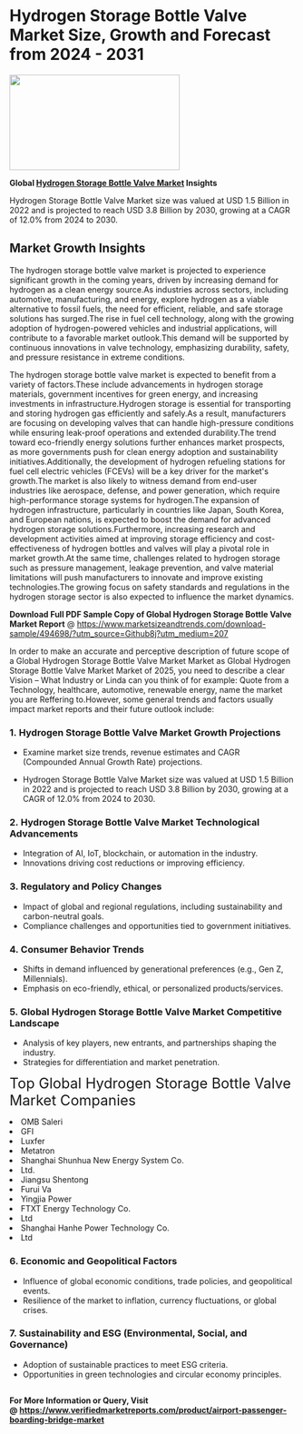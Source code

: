 <H1>Hydrogen Storage Bottle Valve Market Size, Growth and Forecast from 2024 - 2031</H1><img class="aligncenter size-medium wp-image-584254" src="https://thirdeyenews.in/wp-content/uploads/2024/09/Global-Market-Research-300x168.jpeg" alt="" width="300" height="168" /><p><strong>Global&nbsp;<a href="https://www.marketsizeandtrends.com/download-sample/494698/?utm_source=Github8j?utm_medium=207">Hydrogen Storage Bottle Valve Market</a> Insights</strong></p><p>Hydrogen Storage Bottle Valve Market size was valued at USD 1.5 Billion in 2022 and is projected to reach USD 3.8 Billion by 2030, growing at a CAGR of 12.0% from 2024 to 2030.</p><p><h2>Market Growth Insights</h2> <p>The hydrogen storage bottle valve market is projected to experience significant growth in the coming years, driven by increasing demand for hydrogen as a clean energy source.As industries across sectors, including automotive, manufacturing, and energy, explore hydrogen as a viable alternative to fossil fuels, the need for efficient, reliable, and safe storage solutions has surged.The rise in fuel cell technology, along with the growing adoption of hydrogen-powered vehicles and industrial applications, will contribute to a favorable market outlook.This demand will be supported by continuous innovations in valve technology, emphasizing durability, safety, and pressure resistance in extreme conditions.</p> <p>The hydrogen storage bottle valve market is expected to benefit from a variety of factors.These include advancements in hydrogen storage materials, government incentives for green energy, and increasing investments in infrastructure.Hydrogen storage is essential for transporting and storing hydrogen gas efficiently and safely.As a result, manufacturers are focusing on developing valves that can handle high-pressure conditions while ensuring leak-proof operations and extended durability.The trend toward eco-friendly energy solutions further enhances market prospects, as more governments push for clean energy adoption and sustainability initiatives.Additionally, the development of hydrogen refueling stations for fuel cell electric vehicles (FCEVs) will be a key driver for the market's growth.The market is also likely to witness demand from end-user industries like aerospace, defense, and power generation, which require high-performance storage systems for hydrogen.The expansion of hydrogen infrastructure, particularly in countries like Japan, South Korea, and European nations, is expected to boost the demand for advanced hydrogen storage solutions.Furthermore, increasing research and development activities aimed at improving storage efficiency and cost-effectiveness of hydrogen bottles and valves will play a pivotal role in market growth.At the same time, challenges related to hydrogen storage such as pressure management, leakage prevention, and valve material limitations will push manufacturers to innovate and improve existing technologies.The growing focus on safety standards and regulations in the hydrogen storage sector is also expected to influence the market dynamics.<p><span class=""><strong>Download Full PDF Sample Copy of Global Hydrogen Storage Bottle Valve Market Report</strong> @ <a href="https://www.marketsizeandtrends.com/download-sample/494698/?utm_source=Github8j?utm_medium=207" target="_blank">https://www.marketsizeandtrends.com/download-sample/494698/?utm_source=Github8j?utm_medium=207</a></span></p><p>In order to make an accurate and perceptive description of future scope of a Global&nbsp;Hydrogen Storage Bottle Valve Market Market as Global&nbsp;Hydrogen Storage Bottle Valve Market Market of 2025, you need to describe a clear Vision &ndash; What Industry or Linda can you think of for example: Quote from a Technology, healthcare, automotive, renewable energy, name the market you are Reffering to.However, some general trends and factors usually impact market reports and their future outlook include:</p><h3>1.&nbsp;<strong>Hydrogen Storage Bottle Valve Market Growth Projections</strong></h3><ul><li>Examine market size trends, revenue estimates and CAGR (Compounded Annual Growth Rate) projections.</li><li><p>Hydrogen Storage Bottle Valve Market size was valued at USD 1.5 Billion in 2022 and is projected to reach USD 3.8 Billion by 2030, growing at a CAGR of 12.0% from 2024 to 2030.</p></li></ul><h3>2.&nbsp;<strong>Hydrogen Storage Bottle Valve Market Technological Advancements</strong></h3><ul><li>Integration of AI, IoT, blockchain, or automation in the industry.</li><li>Innovations driving cost reductions or improving efficiency.</li></ul><h3>3.&nbsp;<strong>Regulatory and Policy Changes</strong></h3><ul><li>Impact of global and regional regulations, including sustainability and carbon-neutral goals.</li><li>Compliance challenges and opportunities tied to government initiatives.</li></ul><h3>4.&nbsp;<strong>Consumer Behavior Trends</strong></h3><ul><li>Shifts in demand influenced by generational preferences (e.g., Gen Z, Millennials).</li><li>Emphasis on eco-friendly, ethical, or personalized products/services.</li></ul><h3>5.&nbsp;<strong>Global Hydrogen Storage Bottle Valve Market Competitive Landscape</strong></h3><ul><li>Analysis of key players, new entrants, and partnerships shaping the industry.</li><li>Strategies for differentiation and market penetration.</li></ul><p data-pm-slice="1 1 []"><span style="color: inherit; font-family: inherit; font-size: 25px;">Top Global Hydrogen Storage Bottle Valve Market Companies</span></p><div class="" data-test-id=""><p><li>OMB Saleri</li><li> GFI</li><li> Luxfer</li><li> Metatron</li><li> Shanghai Shunhua New Energy System Co.</li><li>Ltd.</li><li> Jiangsu Shentong</li><li> Furui Va</li><li> Yingjia Power</li><li> FTXT Energy Technology Co.</li><li> Ltd</li><li> Shanghai Hanhe Power Technology Co.</li><li> Ltd</li></p></div><h3>6.&nbsp;<strong>Economic and Geopolitical Factors</strong></h3><ul><li>Influence of global economic conditions, trade policies, and geopolitical events.</li><li>Resilience of the market to inflation, currency fluctuations, or global crises.</li></ul><h3>7.&nbsp;<strong>Sustainability and ESG (Environmental, Social, and Governance)</strong></h3><ul><li>Adoption of sustainable practices to meet ESG criteria.</li><li>Opportunities in green technologies and circular economy principles.</li></ul><h2><strong style="font-size: 14px;">For More Information or Query, Visit @&nbsp;</strong><a style="background-color: #ffffff; font-size: 14px;" href="https://www.marketsizeandtrends.com/report/hydrogen-storage-bottle-valve-market/" target="_blank">https://www.verifiedmarketreports.com/product/airport-passenger-boarding-bridge-market</a></h2>